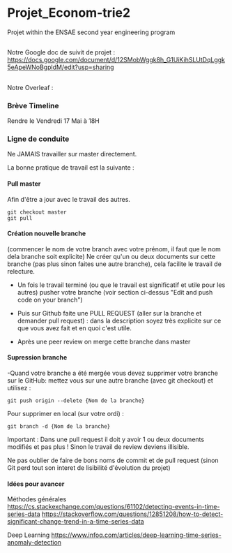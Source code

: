 # Projet_Econom-trie2
Projet within the ENSAE second year engineering program

##
Notre Google doc de suivit de projet : https://docs.google.com/document/d/12SMobWggk8h_G1UiKihSLUtDqLggk5eApeWNoBgpldM/edit?usp=sharing

##
Notre Overleaf : 
### Brève Timeline 

Rendre le Vendredi 17 Mai à 18H

### Ligne de conduite

Ne JAMAIS travailler sur master directement.

La bonne pratique de travail est la suivante : 

#### Pull master 

Afin d'être a jour avec le travail des autres.

```
git checkout master
git pull
```

#### Création nouvelle branche

(commencer le nom de votre branch avec votre prénom, il faut que le nom dela branche soit explicite)
Ne créer qu'un ou deux documents sur cette branche (pas plus sinon faites une autre branche), cela facilite le travail de relecture. 

- Un fois le travail terminé (ou que le travail est significatif et utile pour les autres) pusher votre branche (voir section ci-dessus "Edit and push code on your branch")

- Puis sur Github faite une PULL REQUEST (aller sur la branche et demander pull request) : dans la description soyez très explicite sur ce que vous avez fait et en quoi c'est utile.

- Après une peer review on merge cette branche dans master

#### Supression branche

-Quand votre branche a été mergée vous devez supprimer votre branche sur le GitHub:  mettez vous sur une autre branche (avec git checkout) et utilisez :

```
git push origin --delete {Nom de la branche}
```
 Pour supprimer en local (sur votre ordi) :
 
```
git branch -d {Nom de la branche}
```

Important : Dans une pull request il doit y avoir 1 ou deux documents modifiés et pas plus ! Sinon le travail de review deviens illisible.

Ne pas oublier de faire de bons noms de commit et de pull request (sinon Git perd tout son interet de lisibilité d'évolution du projet)


#### Idées pour avancer 

Méthodes générales 
https://cs.stackexchange.com/questions/61102/detecting-events-in-time-series-data
https://stackoverflow.com/questions/12851208/how-to-detect-significant-change-trend-in-a-time-series-data

Deep Learning
https://www.infoq.com/articles/deep-learning-time-series-anomaly-detection
